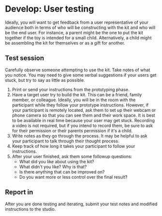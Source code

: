 # Develop: User testing
Ideally, you will want to get feedback from a user representative of your audience both in terms of who will be constructing with the kit and who will be the end user. For instance, a parent might be the one to put the kit together if the toy is intended for a small child. Alternatively, a child might be assembling the kit for themselves or as a gift for another.


## Test session

Carefully observe someone attempting to use the kit. Take notes of what you notice. You may need to give some verbal suggestions if your users get stuck, but try to say as little as possible. 


1. Print or send your instructions from the prototyping phase.
2. Have a target user try to build the kit. This can be a friend, family member, or colleague. Ideally, you will be in the room with the participant while they follow your prototype instructions. However, if your participant is remotely located, ask them to set up their webcam or phone camera so that you can see them and their work space. It is best to be available in real time because your user may get stuck. Recording a video is not required, but if you intend to record them, be sure to ask for their permission or their parents permission if it's a child.
3. Write notes as they go through the process. It may be helpful to ask your participant to talk through their thought process.
4. Keep track of how long it takes your participant to follow your instructions.
5. After your user finished, ask them some followup questions:
    - What did you like about using the kit?
    - What didn't you like? Why is that?
    - Is there anything that can be improved on?
    - Do you want more or less control over the final result?

## Report in
After you are done testing and iterating, submit your test notes and modified instructions to the studio.


